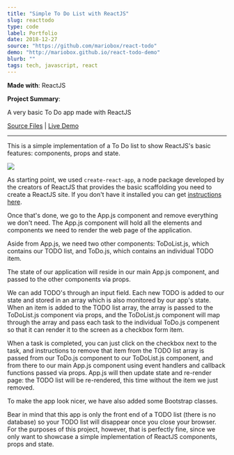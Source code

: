 ```yaml
---
title: "Simple To Do List with ReactJS"
slug: reacttodo	
type: code
label: Portfolio
date: 2018-12-27
source: "https://github.com/mariobox/react-todo"
demo: "http://mariobox.github.io/react-todo-demo"
blurb: ""
tags: tech, javascript, react
---
```


**Made with**: <i class="icon-reactjs"></i> ReactJS

**Project Summary**: 

A very basic To Do app made with ReactJS

[Source Files](https://github.com/mariobox/react-todo) | [Live Demo](http://mariobox.github.io/react-todo-demo) <hr class="art" />

This is a simple implementation of a To Do list to show ReactJS's basic features: components, props and state.

<img src="https://66.media.tumblr.com/80b5e831b75a9c617c52d013baf8d384/tumblr_pkeoj0MHGO1qz7ur9o1_1280.png" />

As starting point, we used <code>create-react-app</code>, a node package developed by the creators of ReactJS that provides the basic scaffolding you need to create a ReactJS site. If you don't have it installed you can get [instructions here](https://gist.github.com/gaearon/4064d3c23a77c74a3614c498a8bb1c5f).

Once that's done, we go to the App.js component and remove everything we don't need. The App.js component will hold all the elements and components we need to render the web page of the application.

Aside from App.js, we need two other components: ToDoList.js, which contains our TODO list, and ToDo.js, which contains an individual TODO item.

The state of our application will reside in our main App.js component, and passed to the other components via props.

We can add TODO's through an input field. Each new TODO is added to our state and stored in an array which is also monitored by our app's state. When an item is added to the TODO list array, the array is passed to the ToDoList.js component via props, and the ToDoList.js component will map through the array and pass each task to the individual ToDo.js compenent so that it can render it to the screen as a checkbox form item.

When a task is completed, you can just click on the checkbox next to the task, and instructions to remove that item from the TODO list array is passed from our ToDo.js component to our ToDoList.js component, and from there to our main App.js component using event handlers and callback functions passed via props. App.js will then update state and re-render page: the TODO list will be re-rendered, this time without the item we just removed.

To make the app look nicer, we have also added some Bootstrap classes.

Bear in mind that this app is only the front end of a TODO list (there is no database) so your TODO list will disappear once you close your browser. For the purposes of this project, however, that is perfectly fine, since we only want to showcase a simple implementation of ReactJS components, props and state. 

